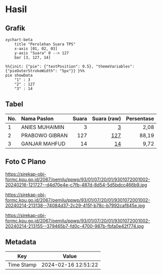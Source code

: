 # Hasil

## Grafik

```mermaid
xychart-beta
    title "Perolehan Suara TPS"
    x-axis [01, 02, 03]
    y-axis "Suara" 0 --> 127
    bar [3, 127, 14]
```

```mermaid
%%{init: {"pie": {"textPosition": 0.5}, "themeVariables": {"pieOuterStrokeWidth": "5px"}} }%%
pie showData
    "1" : 3
    "2" : 127
    "3" : 14
```

## Tabel

| No. | Nama Paslon    | Suara | Suara (raw) | Persentase |
|:--- |:-------------- | -----:| -----------:| ----------:|
| 1   | ANIES MUHAIMIN | 3     | [3][p-1]    | 2,08       |
| 2   | PRABOWO GIBRAN | 127   | [127][p-2]  | 88,19      |
| 3   | GANJAR MAHFUD  | 14    | [14][p-3]   | 9,72       |


[p-1]: https://github.com/gigit-pemilu/pemilu-2024-93-papua-selatan/blob/main/pilpres/hitung-suara/sub/93-papua-selatan/sub/01-merauke/sub/07-jagebob/sub/2001-kartini/sub/002-tps/sub/paslon-1.txt
[p-2]: https://github.com/gigit-pemilu/pemilu-2024-93-papua-selatan/blob/main/pilpres/hitung-suara/sub/93-papua-selatan/sub/01-merauke/sub/07-jagebob/sub/2001-kartini/sub/002-tps/sub/paslon-2.txt
[p-3]: https://github.com/gigit-pemilu/pemilu-2024-93-papua-selatan/blob/main/pilpres/hitung-suara/sub/93-papua-selatan/sub/01-merauke/sub/07-jagebob/sub/2001-kartini/sub/002-tps/sub/paslon-3.txt

## Foto C Plano

https://sirekap-obj-formc.kpu.go.id/2067/pemilu/ppwp/93/01/07/20/01/9301072001002-20240216-121727--d4d70e4e-c7fb-487d-8d54-5d5bdcc466b9.jpg

https://sirekap-obj-formc.kpu.go.id/2067/pemilu/ppwp/93/01/07/20/01/9301072001002-20240214-213138--74084d37-2c29-415f-b78c-b7992caf845e.jpg

https://sirekap-obj-formc.kpu.go.id/2067/pemilu/ppwp/93/01/07/20/01/9301072001002-20240214-213155--379465b7-fd0c-4700-987b-fbfa0e42f774.jpg


## Metadata

| Key        | Value               |
| ---------- | ------------------- |
| Time Stamp | 2024-02-16 12:51:22 |



